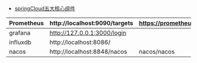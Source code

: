 -  [springCloud五大核心组件](https://blog.csdn.net/weixin_41217541/article/details/104718834)







| Prometheus | http://localhost:9090/targets | https://prometheus.io/download/ |
| ---------- | ----------------------------- | ------------------------------- |
| grafana    | http://127.0.0.1:3000/login   |                                 |
| influxdb   | http://localhost:8086/        |                                 |
| nacos      | http://localhost:8848/nacos   | nacos/nacos                     |